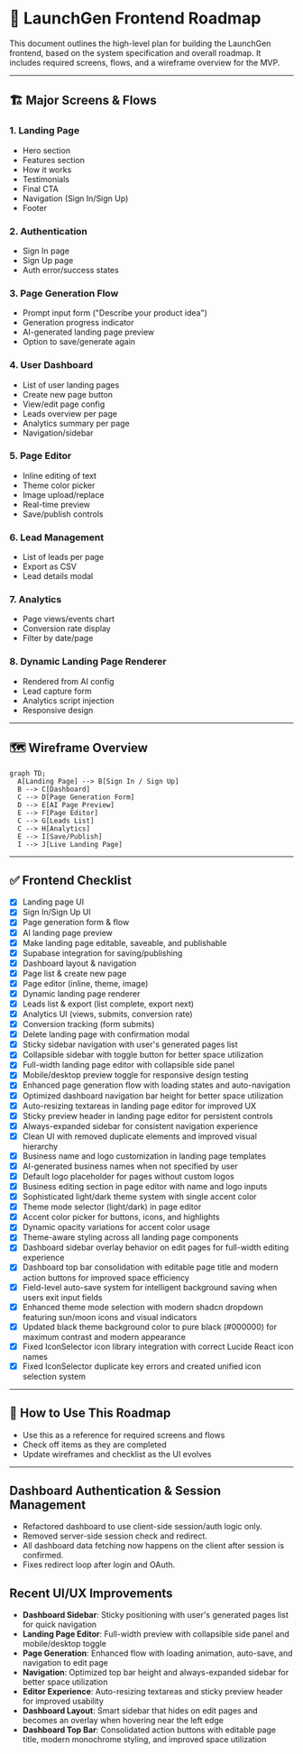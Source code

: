 # 🎨 LaunchGen Frontend Roadmap

This document outlines the high-level plan for building the LaunchGen frontend, based on the system specification and overall roadmap. It includes required screens, flows, and a wireframe overview for the MVP.

---

## 🏗️ Major Screens & Flows

### 1. Landing Page
- Hero section
- Features section
- How it works
- Testimonials
- Final CTA
- Navigation (Sign In/Sign Up)
- Footer

### 2. Authentication
- Sign In page
- Sign Up page
- Auth error/success states

### 3. Page Generation Flow
- Prompt input form ("Describe your product idea")
- Generation progress indicator
- AI-generated landing page preview
- Option to save/generate again

### 4. User Dashboard
- List of user landing pages
- Create new page button
- View/edit page config
- Leads overview per page
- Analytics summary per page
- Navigation/sidebar

### 5. Page Editor
- Inline editing of text
- Theme color picker
- Image upload/replace
- Real-time preview
- Save/publish controls

### 6. Lead Management
- List of leads per page
- Export as CSV
- Lead details modal

### 7. Analytics
- Page views/events chart
- Conversion rate display
- Filter by date/page

### 8. Dynamic Landing Page Renderer
- Rendered from AI config
- Lead capture form
- Analytics script injection
- Responsive design

---

## 🗺️ Wireframe Overview

```mermaid
graph TD;
  A[Landing Page] --> B[Sign In / Sign Up]
  B --> C[Dashboard]
  C --> D[Page Generation Form]
  D --> E[AI Page Preview]
  E --> F[Page Editor]
  C --> G[Leads List]
  C --> H[Analytics]
  E --> I[Save/Publish]
  I --> J[Live Landing Page]
```

---

## ✅ Frontend Checklist

- [x] Landing page UI
- [x] Sign In/Sign Up UI
- [x] Page generation form & flow
- [x] AI landing page preview
- [x] Make landing page editable, saveable, and publishable
- [x] Supabase integration for saving/publishing
- [x] Dashboard layout & navigation
- [x] Page list & create new page
- [x] Page editor (inline, theme, image)
- [x] Dynamic landing page renderer
- [x] Leads list & export (list complete, export next)
- [x] Analytics UI (views, submits, conversion rate)
- [x] Conversion tracking (form submits)
- [x] Delete landing page with confirmation modal
- [x] Sticky sidebar navigation with user's generated pages list
- [x] Collapsible sidebar with toggle button for better space utilization
- [x] Full-width landing page editor with collapsible side panel
- [x] Mobile/desktop preview toggle for responsive design testing
- [x] Enhanced page generation flow with loading states and auto-navigation
- [x] Optimized dashboard navigation bar height for better space utilization
- [x] Auto-resizing textareas in landing page editor for improved UX
- [x] Sticky preview header in landing page editor for persistent controls
- [x] Always-expanded sidebar for consistent navigation experience
- [x] Clean UI with removed duplicate elements and improved visual hierarchy
- [x] Business name and logo customization in landing page templates
- [x] AI-generated business names when not specified by user
- [x] Default logo placeholder for pages without custom logos
- [x] Business editing section in page editor with name and logo inputs
- [x] Sophisticated light/dark theme system with single accent color
- [x] Theme mode selector (light/dark) in page editor
- [x] Accent color picker for buttons, icons, and highlights
- [x] Dynamic opacity variations for accent color usage
- [x] Theme-aware styling across all landing page components
- [x] Dashboard sidebar overlay behavior on edit pages for full-width editing experience
- [x] Dashboard top bar consolidation with editable page title and modern action buttons for improved space efficiency
- [x] Field-level auto-save system for intelligent background saving when users exit input fields
- [x] Enhanced theme mode selection with modern shadcn dropdown featuring sun/moon icons and visual indicators
- [x] Updated black theme background color to pure black (#000000) for maximum contrast and modern appearance
- [x] Fixed IconSelector icon library integration with correct Lucide React icon names
- [x] Fixed IconSelector duplicate key errors and created unified icon selection system

---

## 🔄 How to Use This Roadmap
- Use this as a reference for required screens and flows
- Check off items as they are completed
- Update wireframes and checklist as the UI evolves

---

## Dashboard Authentication & Session Management
- Refactored dashboard to use client-side session/auth logic only.
- Removed server-side session check and redirect.
- All dashboard data fetching now happens on the client after session is confirmed.
- Fixes redirect loop after login and OAuth. 

## Recent UI/UX Improvements
- **Dashboard Sidebar**: Sticky positioning with user's generated pages list for quick navigation
- **Landing Page Editor**: Full-width preview with collapsible side panel and mobile/desktop toggle
- **Page Generation**: Enhanced flow with loading animation, auto-save, and navigation to edit page
- **Navigation**: Optimized top bar height and always-expanded sidebar for better space utilization
- **Editor Experience**: Auto-resizing textareas and sticky preview header for improved usability
- **Dashboard Layout**: Smart sidebar that hides on edit pages and becomes an overlay when hovering near the left edge
- **Dashboard Top Bar**: Consolidated action buttons with editable page title, modern monochrome styling, and improved space utilization 